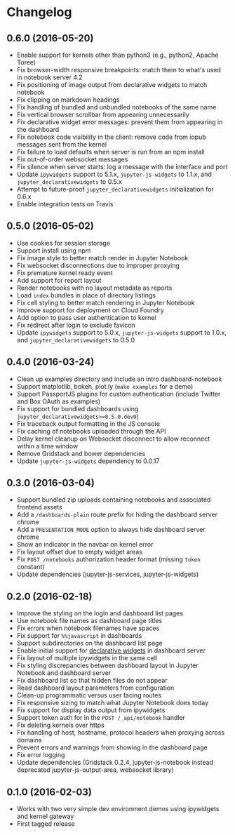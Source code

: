 # Changelog

## 0.6.0 (2016-05-20)

* Enable support for kernels other than python3 (e.g., python2, Apache Toree)
* Fix browser-width responsive breakpoints: match them to what's used in notebook server 4.2
* Fix positioning of image output from declarative widgets to match notebook
* Fix clipping on markdown headings
* Fix handling of bundled and unbundled notebooks of the same name
* Fix vertical browser scrollbar from appearing unnecessarily
* Fix declarative widget error messages: prevent them from appearing in the dashboard
* Fix notebook code visibility in the client: remove code from iopub messages sent from the kernel
* Fix failure to load defaults when server is run from an npm install
* Fix out-of-order websocket messages
* Fix silence when server starts: log a message with the interface and port
* Update `ipywidgets` support to 5.1.x, `jupyter-js-widgets` to 1.1.x, and `jupyter_declarativewidgets` to 0.5.x
* Attempt to future-proof `jupyter_declarativewidgets` initialization for 0.6.x
* Enable integration tests on Travis

## 0.5.0 (2016-05-02)

* Use cookies for session storage
* Support install using npm
* Fix image style to better match render in Jupyter Notebook
* Fix websocket disconnections due to improper proxying
* Fix premature kernel ready event
* Add support for report layout
* Render notebooks with no layout metadata as reports
* Load `index` bundles in place of directory listings
* Fix cell styling to better match rendering in Jupyter Notebook
* Improve support for deployment on Cloud Foundry
* Add option to pass user authentication to kernel
* Fix redirect after login to exclude favicon
* Update `ipywidgets` support to 5.0.x, `jupyter-js-widgets` support to 1.0.x, and `jupyter_declarativewidgets` to 0.5.0

## 0.4.0 (2016-03-24)

* Clean up examples directory and include an intro dashboard-notebook
* Support matplotlib, bokeh, plot.ly (`make examples` for a demo)
* Support PassportJS plugins for custom authentication (include Twitter and Box OAuth as examples)
* Fix support for bundled dashboards using `jupyter_declarativewidgets>=0.5.0.dev0`)
* Fix traceback output formatting in the JS console
* Fix caching of notebooks uploaded through the API
* Delay kernel cleanup on Websocket disconnect to allow reconnect within a time window
* Remove Gridstack and bower dependencies
* Update `jupyter-js-widgets` dependency to 0.0.17

## 0.3.0 (2016-03-04)

* Support bundled zip uploads containing notebooks and associated frontend assets
* Add a `/dashboards-plain` route prefix for hiding the dashboard server chrome
* Add a `PRESENTATION_MODE` option to always hide dashboard server chrome
* Show an indicator in the navbar on kernel error
* Fix layout offset due to empty widget areas
* Fix `POST /notebooks` authorization header format (missing `token` constant)
* Update dependencies (jupyter-js-services, jupyter-js-widgets)

## 0.2.0 (2016-02-18)

* Improve the styling on the login and dashboard list pages
* Use notebook file names as dashboard page titles
* Fix errors when notebook filenames have spaces
* Fix support for `%%javascript` in dashboards
* Support subdirectories on the dashboard list page
* Enable initial support for [declarative widgets](https://github.com/jupyter-incubator/declarativewidgets) in dashboard server
* Fix layout of multiple ipywidgets in the same cell
* Fix styling discrepancies between dashboard layout in Jupyter Notebook and dashboard server
* Fix dashboard list so that hidden files do not appear
* Read dashboard layout parameters from configuration
* Clean-up programmatic versus user facing routes
* Fix responsive sizing to match what Jupyter Notebook does today
* Fix support for display data output from ipywidgets
* Support token auth for in the `POST /_api/notebook` handler
* Fix deleting kernels over https
* Fix handling of host, hostname, protocol headers when proxying across domains
* Prevent errors and warnings from showing in the dashboard page
* Fix error logging
* Update dependencies (Gridstack 0.2.4, jupyter-js-notebook instead deprecated jupyter-js-output-area, websocket library)


## 0.1.0 (2016-02-03)

* Works with two very simple dev environment demos using ipywidgets and kernel gateway
* First tagged release
